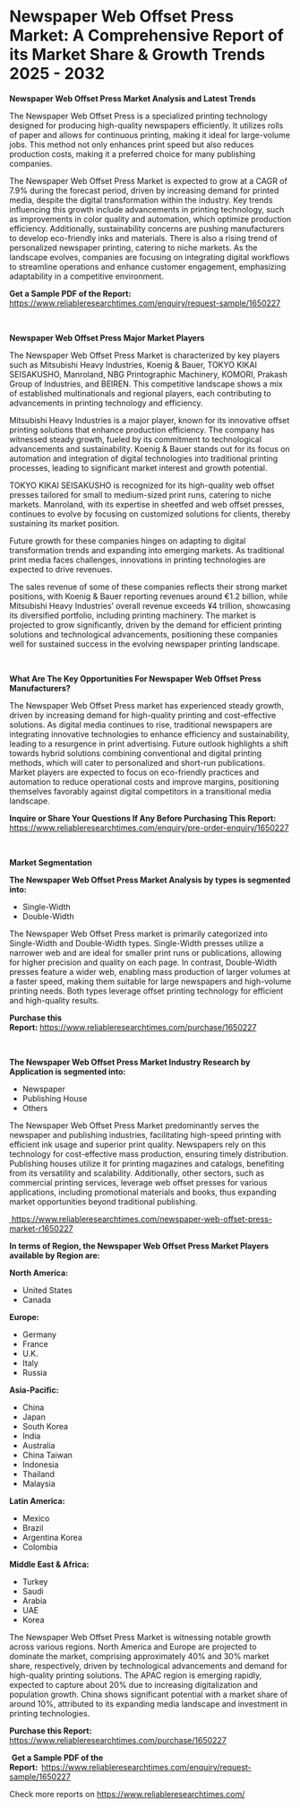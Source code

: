 <p><h1>Newspaper Web Offset Press Market: A Comprehensive Report of its Market Share & Growth Trends 2025 - 2032</h1></p><p><strong>Newspaper Web Offset Press Market Analysis and Latest Trends</strong></p>
<p><p>The Newspaper Web Offset Press is a specialized printing technology designed for producing high-quality newspapers efficiently. It utilizes rolls of paper and allows for continuous printing, making it ideal for large-volume jobs. This method not only enhances print speed but also reduces production costs, making it a preferred choice for many publishing companies. </p><p>The Newspaper Web Offset Press Market is expected to grow at a CAGR of 7.9% during the forecast period, driven by increasing demand for printed media, despite the digital transformation within the industry. Key trends influencing this growth include advancements in printing technology, such as improvements in color quality and automation, which optimize production efficiency. Additionally, sustainability concerns are pushing manufacturers to develop eco-friendly inks and materials. There is also a rising trend of personalized newspaper printing, catering to niche markets. As the landscape evolves, companies are focusing on integrating digital workflows to streamline operations and enhance customer engagement, emphasizing adaptability in a competitive environment.</p></p>
<p><strong>Get a Sample PDF of the Report:&nbsp;</strong> <a href="https://www.reliableresearchtimes.com/enquiry/request-sample/1650227?utm_campaign=3137&utm_medium=2&utm_source=Github&utm_content=ia&utm_term=23032025&utm_id=newspaper-web-offset-press">https://www.reliableresearchtimes.com/enquiry/request-sample/1650227</a></p>
<p>&nbsp;</p>
<p><strong>Newspaper Web Offset Press Major Market Players</strong></p>
<p><p>The Newspaper Web Offset Press Market is characterized by key players such as Mitsubishi Heavy Industries, Koenig & Bauer, TOKYO KIKAI SEISAKUSHO, Manroland, NBG Printographic Machinery, KOMORI, Prakash Group of Industries, and BEIREN. This competitive landscape shows a mix of established multinationals and regional players, each contributing to advancements in printing technology and efficiency.</p><p>Mitsubishi Heavy Industries is a major player, known for its innovative offset printing solutions that enhance production efficiency. The company has witnessed steady growth, fueled by its commitment to technological advancements and sustainability. Koenig & Bauer stands out for its focus on automation and integration of digital technologies into traditional printing processes, leading to significant market interest and growth potential.</p><p>TOKYO KIKAI SEISAKUSHO is recognized for its high-quality web offset presses tailored for small to medium-sized print runs, catering to niche markets. Manroland, with its expertise in sheetfed and web offset presses, continues to evolve by focusing on customized solutions for clients, thereby sustaining its market position.</p><p>Future growth for these companies hinges on adapting to digital transformation trends and expanding into emerging markets. As traditional print media faces challenges, innovations in printing technologies are expected to drive revenues.</p><p>The sales revenue of some of these companies reflects their strong market positions, with Koenig & Bauer reporting revenues around €1.2 billion, while Mitsubishi Heavy Industries’ overall revenue exceeds ¥4 trillion, showcasing its diversified portfolio, including printing machinery. The market is projected to grow significantly, driven by the demand for efficient printing solutions and technological advancements, positioning these companies well for sustained success in the evolving newspaper printing landscape.</p></p>
<p>&nbsp;</p>
<p><strong>What Are The Key Opportunities For Newspaper Web Offset Press Manufacturers?</strong></p>
<p><p>The Newspaper Web Offset Press market has experienced steady growth, driven by increasing demand for high-quality printing and cost-effective solutions. As digital media continues to rise, traditional newspapers are integrating innovative technologies to enhance efficiency and sustainability, leading to a resurgence in print advertising. Future outlook highlights a shift towards hybrid solutions combining conventional and digital printing methods, which will cater to personalized and short-run publications. Market players are expected to focus on eco-friendly practices and automation to reduce operational costs and improve margins, positioning themselves favorably against digital competitors in a transitional media landscape.</p></p>
<p><strong>Inquire or Share Your Questions If Any Before Purchasing This Report:</strong> <a href="https://www.reliableresearchtimes.com/enquiry/pre-order-enquiry/1650227?utm_campaign=3137&utm_medium=2&utm_source=Github&utm_content=ia&utm_term=23032025&utm_id=newspaper-web-offset-press">https://www.reliableresearchtimes.com/enquiry/pre-order-enquiry/1650227</a></p>
<p>&nbsp;</p>
<p><strong>Market Segmentation</strong></p>
<p><strong>The Newspaper Web Offset Press Market Analysis by types is segmented into:</strong></p>
<p><ul><li>Single-Width</li><li>Double-Width</li></ul></p>
<p><p>The Newspaper Web Offset Press market is primarily categorized into Single-Width and Double-Width types. Single-Width presses utilize a narrower web and are ideal for smaller print runs or publications, allowing for higher precision and quality on each page. In contrast, Double-Width presses feature a wider web, enabling mass production of larger volumes at a faster speed, making them suitable for large newspapers and high-volume printing needs. Both types leverage offset printing technology for efficient and high-quality results.</p></p>
<p><strong>Purchase this Report:&nbsp;</strong><a href="https://www.reliableresearchtimes.com/purchase/1650227?utm_campaign=3137&utm_medium=2&utm_source=Github&utm_content=ia&utm_term=23032025&utm_id=newspaper-web-offset-press">https://www.reliableresearchtimes.com/purchase/1650227</a></p>
<p>&nbsp;</p>
<p><strong>The Newspaper Web Offset Press Market Industry Research by Application is segmented into:</strong></p>
<p><ul><li>Newspaper</li><li>Publishing House</li><li>Others</li></ul></p>
<p><p>The Newspaper Web Offset Press Market predominantly serves the newspaper and publishing industries, facilitating high-speed printing with efficient ink usage and superior print quality. Newspapers rely on this technology for cost-effective mass production, ensuring timely distribution. Publishing houses utilize it for printing magazines and catalogs, benefiting from its versatility and scalability. Additionally, other sectors, such as commercial printing services, leverage web offset presses for various applications, including promotional materials and books, thus expanding market opportunities beyond traditional publishing.</p></p>
<p><a href="https://www.reliableresearchtimes.com/newspaper-web-offset-press-market-r1650227?utm_campaign=3137&utm_medium=2&utm_source=Github&utm_content=ia&utm_term=23032025&utm_id=newspaper-web-offset-press">&nbsp;https://www.reliableresearchtimes.com/newspaper-web-offset-press-market-r1650227</a></p>
<p><strong>In terms of Region, the Newspaper Web Offset Press Market Players available by Region are:</strong></p>
<p>
    <p> <strong> North America: </strong>
        <ul>
            <li>United States</li>
            <li>Canada</li>
        </ul>
        </p> 
    <p> <strong> Europe: </strong>
        <ul>
            <li>Germany</li>
            <li>France</li>
            <li>U.K.</li>
            <li>Italy</li>
            <li>Russia</li>
        </ul>
        </p> 
    <p> <strong> Asia-Pacific: </strong>
        <ul>
            <li>China</li>
            <li>Japan</li>
            <li>South Korea</li>
            <li>India</li>
            <li>Australia</li>
            <li>China Taiwan</li>
            <li>Indonesia</li>
            <li>Thailand</li>
            <li>Malaysia</li>
        </ul>
        </p> 
    <p> <strong> Latin America: </strong>
        <ul>
            <li>Mexico</li>
            <li>Brazil</li>
            <li>Argentina Korea</li>
            <li>Colombia</li>
        </ul>
        </p> 
    <p> <strong> Middle East & Africa: </strong>
        <ul>
            <li>Turkey</li>
            <li>Saudi</li>
            <li>Arabia</li>
            <li>UAE</li>
            <li>Korea</li>
        </ul>
    </p>
    </p>
<p><p>The Newspaper Web Offset Press Market is witnessing notable growth across various regions. North America and Europe are projected to dominate the market, comprising approximately 40% and 30% market share, respectively, driven by technological advancements and demand for high-quality printing solutions. The APAC region is emerging rapidly, expected to capture about 20% due to increasing digitalization and population growth. China shows significant potential with a market share of around 10%, attributed to its expanding media landscape and investment in printing technologies.</p></p>
<p><strong>Purchase this Report: </strong><a href="https://www.reliableresearchtimes.com/purchase/1650227?utm_campaign=3137&utm_medium=2&utm_source=Github&utm_content=ia&utm_term=23032025&utm_id=newspaper-web-offset-press">https://www.reliableresearchtimes.com/purchase/1650227</a></p>
<p>&nbsp;<strong>Get a Sample PDF of the Report:&nbsp;&nbsp;</strong><a href="https://www.reliableresearchtimes.com/enquiry/request-sample/1650227?utm_campaign=3137&utm_medium=2&utm_source=Github&utm_content=ia&utm_term=23032025&utm_id=newspaper-web-offset-press">https://www.reliableresearchtimes.com/enquiry/request-sample/1650227</a></p>
<p><strong></strong></p>
<p>Check more reports on <a href="https://www.reliableresearchtimes.com/?utm_campaign=3137&utm_medium=2&utm_source=Github&utm_content=ia&utm_term=23032025&utm_id=newspaper-web-offset-press">https://www.reliableresearchtimes.com/</a></p>